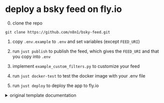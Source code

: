 # deploy a bsky feed on fly.io

0. clone the repo
```
git clone https://github.com/n8n1/bsky-feed.git
```

1. copy `.env.example` to `.env` and set variables (except `FEED_URI`)

2. run `just publish` to publish the feed, which gives the `FEED_URI` and that you copy into `.env`

3. implement `example_custom_filters.py` to customize your feed

4. run `just docker-test` to test the docker image with your .env file

5. run `just deploy` to deploy the app to fly.io


<details>
<summary>original template documentation</summary>

# ATProto Feed Generator powered by [The AT Protocol SDK for Python](https://github.com/MarshalX/atproto)

> Feed Generators are services that provide custom algorithms to users through the AT Protocol.

Official overview (read it first): https://github.com/bluesky-social/feed-generator#overview

## Getting Started

We've set up this simple server with SQLite to store and query data. Feel free to switch this out for whichever database you prefer.

Next, you will need to do two things:

1. Implement filtering logic in `server/data_filter.py`.
2. Copy `.env.example` to `.env`
3. Optionally implement custom feed generation logic in `server/algos`.

We've taken care of setting this server up with a did:web. However, you're free to switch this out for did:plc if you like - you may want to if you expect this Feed Generator to be long-standing and possibly migrating domains.

## Publishing your feed

To publish your feed, simply run `python publish_feed.py`.

To update your feed's display data (name, avatar, description, etc.), just update the relevant variables in `.env` and re-run the script.

After successfully running the script, you should be able to see your feed from within the app, as well as share it by embedding a link in a post (similar to a quote post).

## Running the Server

Install Python 3.7+.

Run `setupvenv.sh` to setup a virtual environment and install the dependencies:

```shell
./setupvenv.sh
```

**Note**: To get value for `FEED_URI` you need to publish the feed first

To run a development Flask server:

```shell
flask run
```

**Warning** The Flask development server is not designed for production use. In production, you should use production WSGI server such as [`waitress`](https://flask.palletsprojects.com/en/stable/deploying/waitress/) behind a reverse proxy such as NGINX instead.

```shell
pip install waitress
waitress-serve --listen=127.0.0.1:8080 server.app:app
```

To run a development server with debugging:

```shell
flask --debug run
```

**Note**: Duplication of data stream instances in debug mode is fine.

**Warning**: If you want to run server in many workers, you should run Data Stream (Firehose) separately.

### Endpoints

- `/.well-known/did.json`
- `/xrpc/app.bsky.feed.describeFeedGenerator`
- `/xrpc/app.bsky.feed.getFeedSkeleton`

## License

MIT



</details>
